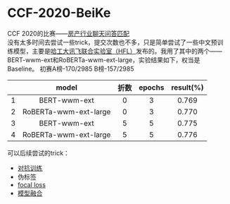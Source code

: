 # CCF-2020-BeiKe
CCF 2020的比赛——[房产行业聊天问答匹配](https://www.datafountain.cn/competitions/474)  
没有太多时间去尝试一些trick，提交次数也不多，只是简单尝试了一些中文预训练模型，主要是[哈工大讯飞联合实验室（HFL）](https://github.com/ymcui/Chinese-BERT-wwm)发布的。我用了其中的两个——BERT-wwm-ext和RoBERTa-wwm-ext-large，实验结果如下，权当是Baseline。
初赛A榜-170/2985 B榜-157/2985

&nbsp;|model|折数|epochs|result(%)
:--:|:--:|:--:|:--:|:--:|
1|BERT-wwm-ext|0|3|0.769
2|RoBERTa-wwm-ext-large|0|3|0.770
3|BERT-wwm-ext|5|5|0.775
4|RoBERTa-wwm-ext-large|5|5|0.776

可以后续尝试的trick：
- [对抗训练](https://zhuanlan.zhihu.com/p/91269728)
- 伪标签
- [focal loss](https://zhuanlan.zhihu.com/p/49981234)
- [模型融合](https://blog.csdn.net/weixin_39505820/article/details/111393476)
